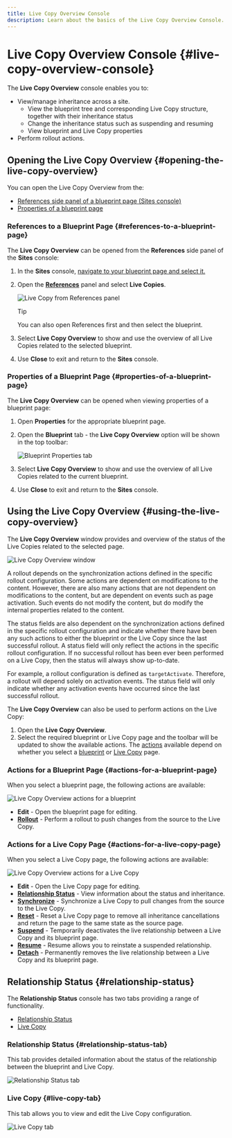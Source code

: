 ```yaml
---
title: Live Copy Overview Console
description: Learn about the basics of the Live Copy Overview Console.
---
```


# Live Copy Overview Console {#live-copy-overview-console}

The **Live Copy Overview** console enables you to:

* View/manage inheritance across a site.
  * View the blueprint tree and corresponding Live Copy structure, together with their inheritance status
  * Change the inheritance status such as suspending and resuming
  * View blueprint and Live Copy properties
* Perform rollout actions.

## Opening the Live Copy Overview {#opening-the-live-copy-overview}

You can open the Live Copy Overview from the:

* [References side panel of a blueprint page (Sites console)](#opening-live-copy-overview-references-for-a-blueprint-page)
* [Properties of a blueprint page](#opening-live-copy-overview-properties-of-a-blueprint-page)

### References to a Blueprint Page {#references-to-a-blueprint-page}

The **Live Copy Overview** can be opened from the **References** side panel of the **Sites** console:

1. In the **Sites** console, [navigate to your blueprint page and select it.](/help/sites-authoring/basic-handling.md#viewing-and-selecting-resources)
1. Open the **[References](/help/sites-authoring/basic-handling.md#references)** panel and select **Live Copies**.

   ![Live Copy from References panel](assets/live-copy-references.png)

   >[!TIP]
   >
   >You can also open References first and then select the blueprint.

1. Select **Live Copy Overview** to show and use the overview of all Live Copies related to the selected blueprint.
1. Use **Close** to exit and return to the **Sites** console.

### Properties of a Blueprint Page {#properties-of-a-blueprint-page}

The **Live Copy Overview** can be opened when viewing properties of a blueprint page:

1. Open **Properties** for the appropriate blueprint page.
1. Open the **Blueprint** tab - the **Live Copy Overview** option will be shown in the top toolbar:

   ![Blueprint Properties tab](assets/live-copy-blueprint-tab.png)

1. Select **Live Copy Overview** to show and use the overview of all Live Copies related to the current blueprint.

1. Use **Close** to exit and return to the **Sites** console.

## Using the Live Copy Overview {#using-the-live-copy-overview}

The **Live Copy Overview** window provides and overview of the status of the Live Copies related to the selected page.

 ![Live Copy Overview window](assets/live-copy-overview.png)

A rollout depends on the synchronization actions defined in the specific rollout configuration. Some actions are dependent on modifications to the content. However, there are also many actions that are not dependent on modifications to the content, but are dependent on events such as page activation. Such events do not modify the content, but do modify the internal properties related to the content.

The status fields are also dependent on the synchronization actions defined in the specific rollout configuration and indicate whether there have been any such actions to either the blueprint or the Live Copy since the last successful rollout. A status field will only reflect the actions in the specific rollout configuration. If no successful rollout has been ever been performed on a Live Copy, then the status will always show up-to-date.

For example, a rollout configuration is defined as `targetActivate`. Therefore, a rollout will depend solely on activation events. The status field will only indicate whether any activation events have occurred since the last successful rollout.

The **Live Copy Overview** can also be used to perform actions on the Live Copy:

1. Open the **Live Copy Overview**.
1. Select the required blueprint or Live Copy page and the toolbar will be updated to show the available actions. The [actions](/help/sites-administering/msm.md#terms-used) available depend on whether you select a [blueprint](#actions-for-a-blueprint-page) or [Live Copy](#actions-for-a-live-copy-page) page.

### Actions for a Blueprint Page {#actions-for-a-blueprint-page}

When you select a blueprint page, the following actions are available:

![Live Copy Overview actions for a blueprint](assets/live-copy-overview-actions-blueprint.png)

* **Edit** - Open the blueprint page for editing.
* **[Rollout](/help/sites-administering/msm.md#rollout-and-synchronize)** - Perform a rollout to push changes from the source to the Live Copy.

### Actions for a Live Copy Page {#actions-for-a-live-copy-page}

When you select a Live Copy page, the following actions are available:

![Live Copy Overview actions for a Live Copy](assets/live-copy-overview-actions.png)

* **Edit** - Open the Live Copy page for editing.
* **[Relationship Status](#relationship-status)** - View information about the status and inheritance.
* **[Synchronize](/help/sites-administering/msm.md#rollout-and-synchronize)** - Synchronize a Live Copy to pull changes from the source to the Live Copy.
* **[Reset](/help/sites-administering/msm-livecopy.md#resetting-a-live-copy-page)** - Reset a Live Copy page to remove all inheritance cancellations and return the page to the same state as the source page.
* **[Suspend](/help/sites-administering/msm.md#suspending-and-cancelling-inheritance-and-synchronization)** - Temporarily deactivates the live relationship between a Live Copy and its blueprint page.
* **[Resume](/help/sites-administering/msm-livecopy.md#resuming-inheritance-for-a-page)** - Resume allows you to reinstate a suspended relationship.
* **[Detach](/help/sites-administering/msm.md#detaching-a-live-copy)** - Permanently removes the live relationship between a Live Copy and its blueprint page.

## Relationship Status {#relationship-status}

The **Relationship Status** console has two tabs providing a range of functionality.

* [Relationship Status](#relationship-status-tab)
* [Live Copy](#live-copy-tab)

### Relationship Status {#relationship-status-tab}

This tab provides detailed information about the status of the relationship between the blueprint and Live Copy.

![Relationship Status tab](assets/live-copy-relationship-status.png)

### Live Copy {#live-copy-tab}

This tab allows you to view and edit the Live Copy configuration.

![Live Copy tab](assets/live-copy-relationship-status-live-copy.png)
